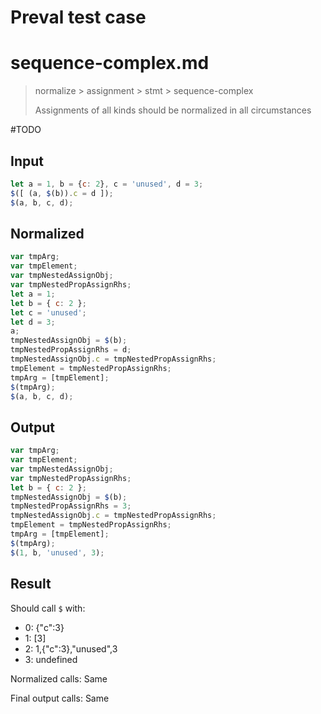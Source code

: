 # Preval test case

# sequence-complex.md

> normalize > assignment > stmt > sequence-complex
>
> Assignments of all kinds should be normalized in all circumstances

#TODO

## Input

`````js filename=intro
let a = 1, b = {c: 2}, c = 'unused', d = 3;
$([ (a, $(b)).c = d ]);
$(a, b, c, d);
`````

## Normalized

`````js filename=intro
var tmpArg;
var tmpElement;
var tmpNestedAssignObj;
var tmpNestedPropAssignRhs;
let a = 1;
let b = { c: 2 };
let c = 'unused';
let d = 3;
a;
tmpNestedAssignObj = $(b);
tmpNestedPropAssignRhs = d;
tmpNestedAssignObj.c = tmpNestedPropAssignRhs;
tmpElement = tmpNestedPropAssignRhs;
tmpArg = [tmpElement];
$(tmpArg);
$(a, b, c, d);
`````

## Output

`````js filename=intro
var tmpArg;
var tmpElement;
var tmpNestedAssignObj;
var tmpNestedPropAssignRhs;
let b = { c: 2 };
tmpNestedAssignObj = $(b);
tmpNestedPropAssignRhs = 3;
tmpNestedAssignObj.c = tmpNestedPropAssignRhs;
tmpElement = tmpNestedPropAssignRhs;
tmpArg = [tmpElement];
$(tmpArg);
$(1, b, 'unused', 3);
`````

## Result

Should call `$` with:
 - 0: {"c":3}
 - 1: [3]
 - 2: 1,{"c":3},"unused",3
 - 3: undefined

Normalized calls: Same

Final output calls: Same

